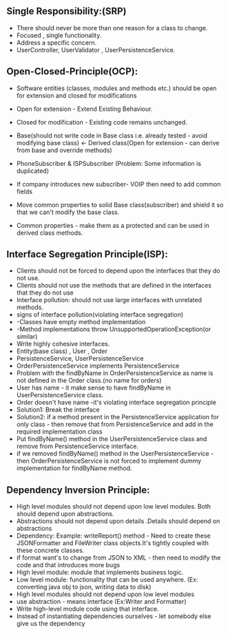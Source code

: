 Single Responsibility:(SRP)
-----------------------
- There should never be more than one reason for a class to change.
- Focused , single functionality.
- Address a specific concern.
- UserController, UserValidator , UserPersistenceService.

Open-Closed-Principle(OCP):
---------------------------
- Software entities (classes, modules and methods etc.) should be open for extension and closed for modifications
- Open for extension - Extend Existing Behaviour.
- Closed for modification - Existing code remains unchanged.
- Base(should not write code in Base class i.e. already tested  - avoid modifying base class) <- Derived class(Open for extension - can derive from base and override methods)

- PhoneSubscriber & ISPSubscriber (Problem: Some information is duplicated)
- If company introduces new subscriber- VOIP then need to add common fields
- Move common properties to solid Base class(subscriber) and shield it so that we can't modify the base class.
- Common properties - make them  as a protected and can be used in derived class methods.

Interface Segregation Principle(ISP):
-----------------------------------
- Clients should not be forced to depend upon the interfaces that they do not use. 
- Clients should not use the methods that are defined in the interfaces that they do not use
- Interface pollution: should not use large interfaces with unrelated methods.
- signs of interface pollution(violating interface segregation)
- -Classes have empty method implementation
- -Method implementations throw UnsupportedOperationException(or similar)
- Write highly cohesive interfaces.
- Entity(base class) , User , Order
- PersistenceService, UserPersistenceService
- OrderPersistenceService implements PersistenceService
- Problem with the findByName in OrderPersistenceService as name is not defined in the Order class.(no name for orders)
- User has name - it make sense to have findByName in UserPersistenceService class.
- Order doesn't have name -it's violating interface segregation principle
- Solution1: Break the interface
- Solution2: if a method present in the PersistenceService application for only class - then remove that from PersistenceService and add in the required implementation class
- Put findByName() method in the UserPersistenceService class and remove from PersistenceService interface.
- if we removed findByName() method in the UserPersistenceService - then OrderPersistenceService is not forced to implement dummy implementation for findByName method.

Dependency Inversion Principle:
-------------------------------
- High level modules should not depend upon low level modules. Both should depend upon abstractions.
- Abstractions should not depend upon details .Details should depend on abstractions
- Dependency: Example: writeReport() method - Need to create these JSONFormatter and FileWriter class objects.It's tightly coupled with these concrete classes.
- if format want's to change from JSON to XML - then need to modify the code and that introduces more bugs
- High level module: module that implements business logic.
- Low level module: functionality that can be used anywhere. (Ex: converting java obj to json, writing data to disk)
- High level modules should not depend upon low level modules
- use abstraction - means interface (Ex:Writer and Formatter) 
- Write high-level module code using that interface.
- Instead of instantiating dependencies ourselves - let somebody else give us the dependency